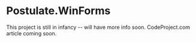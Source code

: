 # Postulate.WinForms

This project is still in infancy -- will have more info soon. CodeProject.com article coming soon.
